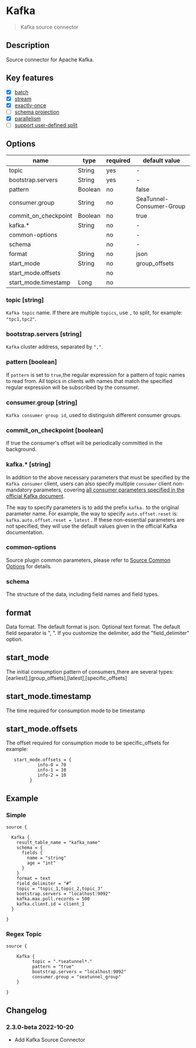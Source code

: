 # Kafka

> Kafka source connector

## Description

Source connector for Apache Kafka.

## Key features

- [x] [batch](../../concept/connector-v2-features.md)
- [x] [stream](../../concept/connector-v2-features.md)
- [x] [exactly-once](../../concept/connector-v2-features.md)
- [ ] [schema projection](../../concept/connector-v2-features.md)
- [x] [parallelism](../../concept/connector-v2-features.md)
- [ ] [support user-defined split](../../concept/connector-v2-features.md)

## Options

| name                 | type    | required | default value            |
|----------------------|---------| -------- |--------------------------|
| topic                | String  | yes      | -                        |
| bootstrap.servers    | String  | yes      | -                        |
| pattern              | Boolean | no       | false                    |
| consumer.group       | String  | no       | SeaTunnel-Consumer-Group |
| commit_on_checkpoint | Boolean | no       | true                     |
| kafka.*              | String  | no       | -                        |
| common-options       |         | no       | -                        |
| schema               |         | no       | -                        |
| format               | String  | no       | json                     |
| start_mode           | String  | no       | group_offsets            |
| start_mode.offsets   |         | no       |                          |
| start_mode.timestamp | Long    | no       |                          |

### topic [string]

`Kafka topic` name. If there are multiple `topics`, use `,` to split, for example: `"tpc1,tpc2"`.

### bootstrap.servers [string]

`Kafka` cluster address, separated by `","`.

### pattern [boolean]

If `pattern` is set to `true`,the regular expression for a pattern of topic names to read from. All topics in clients with names that match the specified regular expression will be subscribed by the consumer.

### consumer.group [string]

`Kafka consumer group id`, used to distinguish different consumer groups.

### commit_on_checkpoint [boolean]

If true the consumer's offset will be periodically committed in the background.

### kafka.* [string]

In addition to the above necessary parameters that must be specified by the `Kafka consumer` client, users can also specify multiple `consumer` client non-mandatory parameters, covering [all consumer parameters specified in the official Kafka document](https://kafka.apache.org/documentation.html#consumerconfigs).

The way to specify parameters is to add the prefix `kafka.` to the original parameter name. For example, the way to specify `auto.offset.reset` is: `kafka.auto.offset.reset = latest` . If these non-essential parameters are not specified, they will use the default values given in the official Kafka documentation.

### common-options

Source plugin common parameters, please refer to [Source Common Options](common-options.md) for details.

### schema
The structure of the data, including field names and field types.

## format
Data format. The default format is json. Optional text format. The default field separator is ", ".
If you customize the delimiter, add the "field_delimiter" option.

## start_mode
The initial consumption pattern of consumers,there are several types:
[earliest],[group_offsets],[latest],[specific_offsets]

## start_mode.timestamp
The time required for consumption mode to be timestamp

##  start_mode.offsets
The offset required for consumption mode to be specific_offsets
for example:
```hocon
   start_mode.offsets = {
            info-0 = 70
            info-1 = 10
            info-2 = 10
         }
```

## Example

###  Simple

```hocon
source {

  Kafka {
    result_table_name = "kafka_name"
    schema = {
      fields {
        name = "string"
        age = "int"
      }
    }
    format = text
    field_delimiter = "#“
    topic = "topic_1,topic_2,topic_3"
    bootstrap.servers = "localhost:9092"
    kafka.max.poll.records = 500
    kafka.client.id = client_1
  }
  
}
```

### Regex Topic

```hocon
source {

    Kafka {
          topic = ".*seatunnel*."
          pattern = "true" 
          bootstrap.servers = "localhost:9092"
          consumer.group = "seatunnel_group"
    }

}
```

## Changelog

### 2.3.0-beta 2022-10-20

- Add Kafka Source Connector
